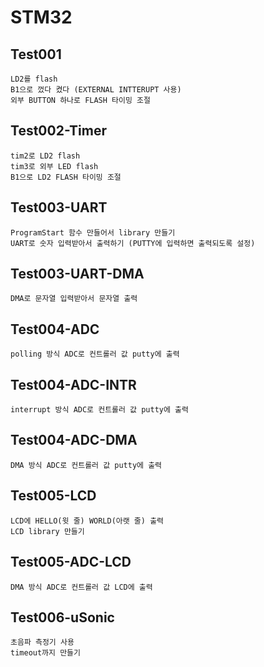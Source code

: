 # STM32
## Test001
	LD2를 flash
	B1으로 껐다 켰다 (EXTERNAL INTTERUPT 사용)
	외부 BUTTON 하나로 FLASH 타이밍 조절

## Test002-Timer
	tim2로 LD2 flash
	tim3로 외부 LED flash
	B1으로 LD2 FLASH 타이밍 조절

## Test003-UART
	ProgramStart 함수 만들어서 library 만들기
	UART로 숫자 입력받아서 출력하기 (PUTTY에 입력하면 출력되도록 설정)

## Test003-UART-DMA
	DMA로 문자열 입력받아서 문자열 출력

## Test004-ADC
	polling 방식 ADC로 컨트롤러 값 putty에 출력

## Test004-ADC-INTR
	interrupt 방식 ADC로 컨트롤러 값 putty에 출력

## Test004-ADC-DMA
	DMA 방식 ADC로 컨트롤러 값 putty에 출력

## Test005-LCD
	LCD에 HELLO(윗 줄) WORLD(아랫 줄) 출력
	LCD library 만들기

## Test005-ADC-LCD
	DMA 방식 ADC로 컨트롤러 값 LCD에 출력

## Test006-uSonic
	초음파 측정기 사용
	timeout까지 만들기
